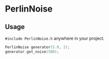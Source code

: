 # PerlinNoise

## Usage

`#include PerlinNoise.h` anywhere in your project.

```cpp
PerlinNoise generator(5.0, 2);
generator.get_noise(500);
```
